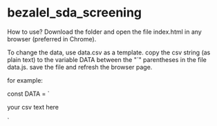 # bezalel_sda_screening

How to use?
Download the folder and open the file index.html in any browser (preferred in Chrome).

To change the data, use data.csv as a template. 
copy the csv string (as plain text) to the variable DATA between the "`" parentheses in the file data.js.
save the file and refresh the browser page.

for example:

const DATA = \`

your csv text here

\`

